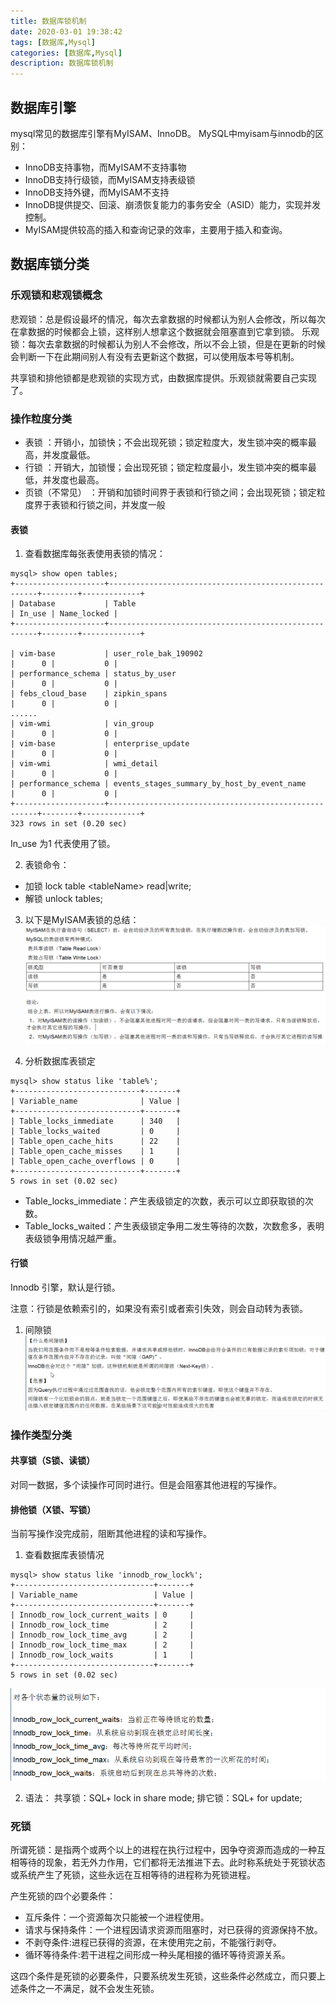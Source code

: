 ```yaml
---
title: 数据库锁机制
date: 2020-03-01 19:38:42
tags: [数据库,Mysql]
categories: [数据库,Mysql]
description: 数据库锁机制
---
```


## 数据库引擎

mysql常见的数据库引擎有MyISAM、InnoDB。
MySQL中myisam与innodb的区别：

* InnoDB支持事物，而MyISAM不支持事物
* InnoDB支持行级锁，而MyISAM支持表级锁
* InnoDB支持外键，而MyISAM不支持
* InnoDB提供提交、回滚、崩溃恢复能力的事务安全（ASID）能力，实现并发控制。
* MyISAM提供较高的插入和查询记录的效率，主要用于插入和查询。

## 数据库锁分类

### 乐观锁和悲观锁概念

悲观锁：总是假设最坏的情况，每次去拿数据的时候都认为别人会修改，所以每次在拿数据的时候都会上锁，这样别人想拿这个数据就会阻塞直到它拿到锁。
乐观锁：每次去拿数据的时候都认为别人不会修改，所以不会上锁，但是在更新的时候会判断一下在此期间别人有没有去更新这个数据，可以使用版本号等机制。

共享锁和排他锁都是悲观锁的实现方式，由数据库提供。乐观锁就需要自己实现了。


### 操作粒度分类

* 表锁 ：开销小，加锁快；不会出现死锁；锁定粒度大，发生锁冲突的概率最高，并发度最低。
* 行锁 ：开销大，加锁慢；会出现死锁；锁定粒度最小，发生锁冲突的概率最低，并发度也最高。
* 页锁（不常见） ：开销和加锁时间界于表锁和行锁之间；会出现死锁；锁定粒度界于表锁和行锁之间，并发度一般


#### 表锁

1. 查看数据库每张表使用表锁的情况：
```
mysql> show open tables;
+--------------------+------------------------------------------------------+--------+-------------+
| Database           | Table                                                | In_use | Name_locked |
+--------------------+------------------------------------------------------+--------+-------------+

| vim-base           | user_role_bak_190902                                 |      0 |           0 |
| performance_schema | status_by_user                                       |      0 |           0 |
| febs_cloud_base    | zipkin_spans                                         |      0 |           0 |
......
| vim-wmi            | vin_group                                            |      0 |           0 |
| vim-base           | enterprise_update                                    |      0 |           0 |
| vim-wmi            | wmi_detail                                           |      0 |           0 |
| performance_schema | events_stages_summary_by_host_by_event_name          |      0 |           0 |
+--------------------+------------------------------------------------------+--------+-------------+
323 rows in set (0.20 sec)
```
In_use 为1 代表使用了锁。

2. 表锁命令：
* 加锁 lock table \<tableName\> read\|write;
* 解锁 unlock tables;

3. 以下是MyISAM表锁的总结：
![table-lock.png](/images/database/table-lock.png)

4. 分析数据库表锁定
```
mysql> show status like 'table%';
+----------------------------+-------+
| Variable_name              | Value |
+----------------------------+-------+
| Table_locks_immediate      | 340   |
| Table_locks_waited         | 0     |
| Table_open_cache_hits      | 22    |
| Table_open_cache_misses    | 1     |
| Table_open_cache_overflows | 0     |
+----------------------------+-------+
5 rows in set (0.02 sec)
```

* Table_locks_immediate：产生表级锁定的次数，表示可以立即获取锁的次数。
* Table_locks_waited：产生表级锁定争用二发生等待的次数，次数愈多，表明表级锁争用情况越严重。

#### 行锁

Innodb 引擎，默认是行锁。

注意：行锁是依赖索引的，如果没有索引或者索引失效，则会自动转为表锁。

1. 间隙锁
![next-key.png](/images/database/next-key.png)

### 操作类型分类

#### 共享锁（S锁、读锁）
对同一数据，多个读操作可同时进行。但是会阻塞其他进程的写操作。

#### 排他锁（X锁、写锁）
当前写操作没完成前，阻断其他进程的读和写操作。

1. 查看数据库表锁情况
```
mysql> show status like 'innodb_row_lock%';
+-------------------------------+-------+
| Variable_name                 | Value |
+-------------------------------+-------+
| Innodb_row_lock_current_waits | 0     |
| Innodb_row_lock_time          | 2     |
| Innodb_row_lock_time_avg      | 2     |
| Innodb_row_lock_time_max      | 2     |
| Innodb_row_lock_waits         | 1     |
+-------------------------------+-------+
5 rows in set (0.02 sec)
```
![hang-lock.png](/images/database/hang-lock.png)

2. 语法：
共享锁：SQL+ lock in share mode;
排它锁：SQL+ for update;

### 死锁
所谓死锁：是指两个或两个以上的进程在执行过程中，因争夺资源而造成的一种互相等待的现象，若无外力作用，它们都将无法推进下去。此时称系统处于死锁状态或系统产生了死锁，这些永远在互相等待的进程称为死锁进程。

产生死锁的四个必要条件：

* 互斥条件：一个资源每次只能被一个进程使用。
* 请求与保持条件：一个进程因请求资源而阻塞时，对已获得的资源保持不放。
* 不剥夺条件:进程已获得的资源，在末使用完之前，不能强行剥夺。
* 循环等待条件:若干进程之间形成一种头尾相接的循环等待资源关系。

这四个条件是死锁的必要条件，只要系统发生死锁，这些条件必然成立，而只要上述条件之一不满足，就不会发生死锁。